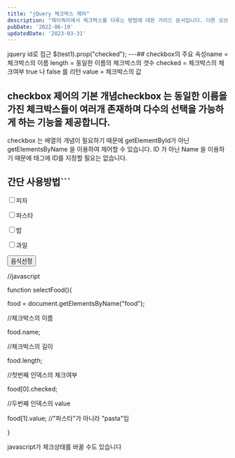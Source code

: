 ```yaml
---
title: "jQuery 체크박스 제어"
description: "제이쿼리에서 체크박스를 다루는 방법에 대한 가이드 문서입니다. 다른 오브젝트와 차이가 나는 체크박스에 대해 간단한 사용방법을 정리하였습니다."
pubDate: '2022-06-19'
updatedDate: '2023-03-31'
---
```


jquery id로 접근
$(test1).prop("checked");
---## checkbox의 주요 속성name = 체크박스의 이름
length = 동일한 이름의 체크박스의 갯수
checked = 체크박스의 체크여부 true 나 false 를 리턴
value = 체크박스의 값
## checkbox 제어의 기본 개념checkbox 는 동일한 이름을 가진 체크박스들이 여러개 존재하며 다수의 선택을 가능하게 하는 기능을 제공합니다.
checkbox 는 배열의 개념이 필요하기 때문에 getElementById가 아닌 getElementsByName 을 이용하여 제어할 수 있습니다.
ID 가 아닌 Name 을 이용하기 때문에 태그에 ID를 지정할 필요는 없습니다.
## 간단 사용방법```
<input type="checkbox" name="food" value="pizza" />피자

<input type="checkbox" name="food" value="pasta" />파스타

<input type="checkbox" name="food" value="rice" />밥

<input type="checkbox" name="food" value="fruit" />과일

<input type="button" name="btn" value="음식선정" onclick="selectFood()" />

 

//javascript

function selectFood(){

food = document.getElementsByName("food");

 

//체크박스의 이름

food.name;

 

//체크박스의 길이

food.length;

 

//첫번째 인덱스의 체크여부

food[0].checked;

 

//두번째 인덱스의 value

food[1].value; //"파스타"가 아니라 "pasta"임

}

 

 

javascript가 체크상태를 바꿀 수도 있습니다

<script>

...

...

food[0].checked=true;

food[1].checked=false;

</script>

```